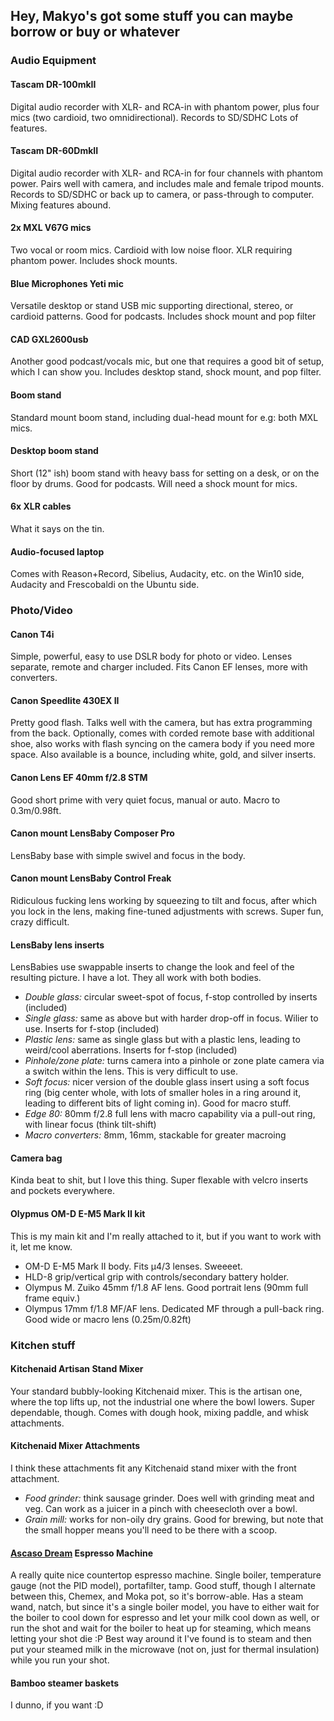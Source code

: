 ## Hey, Makyo's got some stuff you can maybe borrow or buy or whatever

### Audio Equipment

#### Tascam DR-100mkII

Digital audio recorder with XLR- and RCA-in with phantom power, plus four mics (two cardioid, two omnidirectional). Records to SD/SDHC Lots of features.

#### Tascam DR-60DmkII

Digital audio recorder with XLR- and RCA-in for four channels with phantom power. Pairs well with camera, and includes male and female tripod mounts. Records to SD/SDHC or back up to camera, or pass-through to computer. Mixing features abound.

#### 2x MXL V67G mics

Two vocal or room mics. Cardioid with low noise floor. XLR requiring phantom power. Includes shock mounts.

#### Blue Microphones Yeti mic

Versatile desktop or stand USB mic supporting directional, stereo, or cardioid patterns. Good for podcasts. Includes shock mount and pop filter

#### CAD GXL2600usb

Another good podcast/vocals mic, but one that requires a good bit of setup, which I can show you. Includes desktop stand, shock mount, and pop filter.

#### Boom stand

Standard mount boom stand, including dual-head mount for e.g: both MXL mics.

#### Desktop boom stand

Short (12" ish) boom stand with heavy bass for setting on a desk, or on the floor by drums. Good for podcasts. Will need a shock mount for mics.

#### 6x XLR cables

What it says on the tin.

#### Audio-focused laptop

Comes with Reason+Record, Sibelius, Audacity, etc. on the Win10 side, Audacity and Frescobaldi on the Ubuntu side.

### Photo/Video

#### Canon T4i

Simple, powerful, easy to use DSLR body for photo or video. Lenses separate, remote and charger included. Fits Canon EF lenses, more with converters.

#### Canon Speedlite 430EX II

Pretty good flash. Talks well with the camera, but has extra programming from the back. Optionally, comes with corded remote base with additional shoe, also works with flash syncing on the camera body if you need more space. Also available is a bounce, including white, gold, and silver inserts.

#### Canon Lens EF 40mm f/2.8 STM

Good short prime with very quiet focus, manual or auto. Macro to 0.3m/0.98ft.

#### Canon mount LensBaby Composer Pro

LensBaby base with simple swivel and focus in the body.

#### Canon mount LensBaby Control Freak

Ridiculous fucking lens working by squeezing to tilt and focus, after which you lock in the lens, making fine-tuned adjustments with screws. Super fun, crazy difficult.

#### LensBaby lens inserts

LensBabies use swappable inserts to change the look and feel of the resulting picture. I have a lot. They all work with both bodies.

* *Double glass:* circular sweet-spot of focus, f-stop controlled by inserts (included)
* *Single glass:* same as above but with harder drop-off in focus. Wilier to use. Inserts for f-stop (included)
* *Plastic lens:* same as single glass but with a plastic lens, leading to weird/cool aberrations. Inserts for f-stop (included)
* *Pinhole/zone plate:* turns camera into a pinhole or zone plate camera via a switch within the lens. This is very difficult to use.
* *Soft focus:* nicer version of the double glass insert using a soft focus ring (big center whole, with lots of smaller holes in a ring around it, leading to different bits of light coming in). Good for macro stuff.
* *Edge 80:* 80mm f/2.8 full lens with macro capability via a pull-out ring, with linear focus (think tilt-shift)
* *Macro converters:* 8mm, 16mm, stackable for greater macroing

#### Camera bag

Kinda beat to shit, but I love this thing. Super flexable with velcro inserts and pockets everywhere.

#### Olypmus OM-D E-M5 Mark II kit

This is my main kit and I'm really attached to it, but if you want to work with it, let me know.

* OM-D E-M5 Mark II body. Fits &mu;4/3 lenses. Sweeeet.
* HLD-8 grip/vertical grip with controls/secondary battery holder.
* Olympus M. Zuiko 45mm f/1.8 AF lens. Good portrait lens (90mm full frame equiv.)
* Olympus 17mm f/1.8 MF/AF lens. Dedicated MF through a pull-back ring. Good wide or macro lens (0.25m/0.82ft)

### Kitchen stuff

#### Kitchenaid Artisan Stand Mixer

Your standard bubbly-looking Kitchenaid mixer. This is the artisan one, where the top lifts up, not the industrial one where the bowl lowers. Super dependable, though. Comes with dough hook, mixing paddle, and whisk attachments.

#### Kitchenaid Mixer Attachments

I think these attachments fit any Kitchenaid stand mixer with the front attachment.

* *Food grinder:* think sausage grinder. Does well with grinding meat and veg. Can work as a juicer in a pinch with cheesecloth over a bowl.
* *Grain mill:* works for non-oily dry grains. Good for brewing, but note that the small hopper means you'll need to be there with a scoop.

#### [Ascaso Dream](http://www.ascaso.com/div-espresso-coffee-machines-grinders/dream-1.html) Espresso Machine

A really quite nice countertop espresso machine. Single boiler, temperature gauge (not the PID model), portafilter, tamp. Good stuff, though I alternate between this, Chemex, and Moka pot, so it's borrow-able. Has a steam wand, natch, but since it's a single boiler model, you have to either wait for the boiler to cool down for espresso and let your milk cool down as well, or run the shot and wait for the boiler to heat up for steaming, which means letting your shot die :P Best way around it I've found is to steam and then put your steamed milk in the microwave (not on, just for thermal insulation) while you run your shot.

#### Bamboo steamer baskets

I dunno, if you want :D
